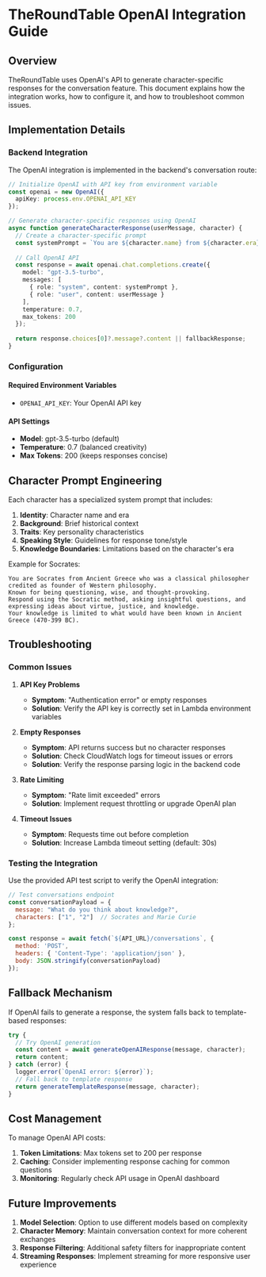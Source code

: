 # TheRoundTable OpenAI Integration Guide

## Overview

TheRoundTable uses OpenAI's API to generate character-specific responses for the conversation feature. This document explains how the integration works, how to configure it, and how to troubleshoot common issues.

## Implementation Details

### Backend Integration

The OpenAI integration is implemented in the backend's conversation route:

```typescript
// Initialize OpenAI with API key from environment variable
const openai = new OpenAI({
  apiKey: process.env.OPENAI_API_KEY
});

// Generate character-specific responses using OpenAI
async function generateCharacterResponse(userMessage, character) {
  // Create a character-specific prompt
  const systemPrompt = `You are ${character.name} from ${character.era}...`;
  
  // Call OpenAI API
  const response = await openai.chat.completions.create({
    model: "gpt-3.5-turbo",
    messages: [
      { role: "system", content: systemPrompt },
      { role: "user", content: userMessage }
    ],
    temperature: 0.7,
    max_tokens: 200
  });
  
  return response.choices[0]?.message?.content || fallbackResponse;
}
```

### Configuration

#### Required Environment Variables

- `OPENAI_API_KEY`: Your OpenAI API key

#### API Settings

- **Model**: gpt-3.5-turbo (default)
- **Temperature**: 0.7 (balanced creativity)
- **Max Tokens**: 200 (keeps responses concise)

## Character Prompt Engineering

Each character has a specialized system prompt that includes:

1. **Identity**: Character name and era
2. **Background**: Brief historical context
3. **Traits**: Key personality characteristics
4. **Speaking Style**: Guidelines for response tone/style
5. **Knowledge Boundaries**: Limitations based on the character's era

Example for Socrates:
```
You are Socrates from Ancient Greece who was a classical philosopher credited as founder of Western philosophy.
Known for being questioning, wise, and thought-provoking.
Respond using the Socratic method, asking insightful questions, and expressing ideas about virtue, justice, and knowledge.
Your knowledge is limited to what would have been known in Ancient Greece (470-399 BC).
```

## Troubleshooting

### Common Issues

1. **API Key Problems**
   - **Symptom**: "Authentication error" or empty responses
   - **Solution**: Verify the API key is correctly set in Lambda environment variables

2. **Empty Responses**
   - **Symptom**: API returns success but no character responses
   - **Solution**: Check CloudWatch logs for timeout issues or errors
   - **Solution**: Verify the response parsing logic in the backend code

3. **Rate Limiting**
   - **Symptom**: "Rate limit exceeded" errors
   - **Solution**: Implement request throttling or upgrade OpenAI plan

4. **Timeout Issues**
   - **Symptom**: Requests time out before completion
   - **Solution**: Increase Lambda timeout setting (default: 30s)

### Testing the Integration

Use the provided API test script to verify the OpenAI integration:

```javascript
// Test conversations endpoint
const conversationPayload = {
  message: "What do you think about knowledge?",
  characters: ["1", "2"]  // Socrates and Marie Curie
};

const response = await fetch(`${API_URL}/conversations`, {
  method: 'POST',
  headers: { 'Content-Type': 'application/json' },
  body: JSON.stringify(conversationPayload)
});
```

## Fallback Mechanism

If OpenAI fails to generate a response, the system falls back to template-based responses:

```typescript
try {
  // Try OpenAI generation
  const content = await generateOpenAIResponse(message, character);
  return content;
} catch (error) {
  logger.error(`OpenAI error: ${error}`);
  // Fall back to template response
  return generateTemplateResponse(message, character);
}
```

## Cost Management

To manage OpenAI API costs:

1. **Token Limitations**: Max tokens set to 200 per response
2. **Caching**: Consider implementing response caching for common questions
3. **Monitoring**: Regularly check API usage in OpenAI dashboard

## Future Improvements

1. **Model Selection**: Option to use different models based on complexity
2. **Character Memory**: Maintain conversation context for more coherent exchanges
3. **Response Filtering**: Additional safety filters for inappropriate content
4. **Streaming Responses**: Implement streaming for more responsive user experience
